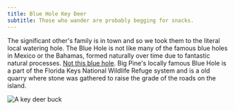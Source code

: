 ```yaml
---
title: Blue Hole Key Deer
subtitle: Those who wander are probably begging for snacks.
---
```

<p class="w-full">The significant other's family is in town and so we took them to the literal local watering hole.
The Blue Hole is not like many of the famous blue holes in Mexico or the Bahamas, formed naturally
over time due to fantastic natural processes. 
<a class="border-b-2 border-blue-500" href="https://goo.gl/maps/EzM6XmV48c9M7JhN9">Not this blue hole</a>. 
Big Pine's locally famous Blue Hole is a part of the Florida Keys National Wildlife Refuge system and is a
old quarry where stone was gathered to raise the grade of the roads on the island.</p>

<div class="w-2/3 mx-auto rounded-lg shadow-xl overflow-hidden">
  <img 
    src="https://res.cloudinary.com/duzmgsio4/image/upload/v1584304410/ericraslich/BlueHoleStud.jpg" 
    alt="A key deer buck"
  ></img>
</div>
